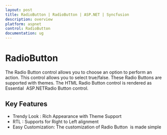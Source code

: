 ```yaml
---
layout: post
title: RadioButton | RadioButton | ASP.NET | Syncfusion
description: overview
platform: aspnet
control: RadioButton
documentation: ug
---
```


# RadioButton

The Radio Button control allows you to choose an option to perform an action. This control allows you to select true/false. These Radio Buttons are supported with themes. The HTML Radio Button control is rendered as Essential  ASP.NETRadio Button control.

## Key Features

* Trendy Look : Rich Appearance with Theme Support
* RTL : Supports for Right to Left alignment
* Easy Customization: The customization of Radio Button  is made simple
